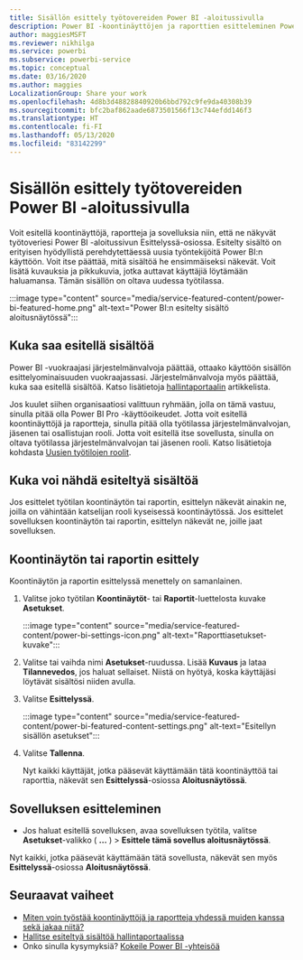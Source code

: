 ```yaml
---
title: Sisällön esittely työtovereiden Power BI -aloitussivulla
description: Power BI -koontinäyttöjen ja raporttien esitteleminen Power BI -aloitussivulla organisaatiosi työtovereille.
author: maggiesMSFT
ms.reviewer: nikhilga
ms.service: powerbi
ms.subservice: powerbi-service
ms.topic: conceptual
ms.date: 03/16/2020
ms.author: maggies
LocalizationGroup: Share your work
ms.openlocfilehash: 4d8b3d48828840920b6bbd792c9fe9da40308b39
ms.sourcegitcommit: bfc2baf862aade6873501566f13c744efdd146f3
ms.translationtype: HT
ms.contentlocale: fi-FI
ms.lasthandoff: 05/13/2020
ms.locfileid: "83142299"
---
```

# <a name="feature-content-on-colleagues-power-bi-home-page"></a>Sisällön esittely työtovereiden Power BI -aloitussivulla

Voit esitellä koontinäyttöjä, raportteja ja sovelluksia niin, että ne näkyvät työtoveriesi Power BI -aloitussivun Esittelyssä-osiossa. Esitelty sisältö on erityisen hyödyllistä perehdytettäessä uusia työntekijöitä Power BI:n käyttöön. Voit itse päättää, mitä sisältöä he ensimmäiseksi näkevät. Voit lisätä kuvauksia ja pikkukuvia, jotka auttavat käyttäjiä löytämään haluamansa. Tämän sisällön on oltava uudessa työtilassa.

:::image type="content" source="media/service-featured-content/power-bi-featured-home.png" alt-text="Power BI:n esitelty sisältö aloitusnäytössä":::

## <a name="who-can-feature-content"></a>Kuka saa esitellä sisältöä

Power BI -vuokraajasi järjestelmänvalvoja päättää, ottaako käyttöön sisällön esittelyominaisuuden vuokraajassasi. Järjestelmänvalvoja myös päättää, kuka saa esitellä sisältöä. Katso lisätietoja [hallintaportaalin](../admin/service-admin-portal.md#featured-content) artikkelista.

Jos kuulet siihen organisaatiosi valittuun ryhmään, jolla on tämä vastuu, sinulla pitää olla Power BI Pro -käyttöoikeudet. Jotta voit esitellä koontinäyttöjä ja raportteja, sinulla pitää olla työtilassa järjestelmänvalvojan, jäsenen tai osallistujan rooli. Jotta voit esitellä itse sovellusta, sinulla on oltava työtilassa järjestelmänvalvojan tai jäsenen rooli. Katso lisätietoja kohdasta [Uusien työtilojen roolit](service-new-workspaces.md#roles-in-the-new-workspaces).

## <a name="who-sees-featured-content"></a>Kuka voi nähdä esiteltyä sisältöä

Jos esittelet työtilan koontinäytön tai raportin, esittelyn näkevät ainakin ne, joilla on vähintään katselijan rooli kyseisessä koontinäytössä. Jos esittelet sovelluksen koontinäytön tai raportin, esittelyn näkevät ne, joille jaat sovelluksen.

## <a name="feature-a-dashboard-or-report"></a>Koontinäytön tai raportin esittely

Koontinäytön ja raportin esittelyssä menettely on samanlainen.

1. Valitse joko työtilan **Koontinäytöt**- tai **Raportit**-luettelosta kuvake **Asetukset**.

    :::image type="content" source="media/service-featured-content/power-bi-settings-icon.png" alt-text="Raporttiasetukset-kuvake":::

2. Valitse tai vaihda nimi **Asetukset**-ruudussa. Lisää **Kuvaus** ja lataa **Tilannevedos**, jos haluat sellaiset. Niistä on hyötyä, koska käyttäjäsi löytävät sisältösi niiden avulla.

3. Valitse **Esittelyssä**.

    :::image type="content" source="media/service-featured-content/power-bi-featured-content-settings.png" alt-text="Esitellyn sisällön asetukset":::

4. Valitse **Tallenna**.

    Nyt kaikki käyttäjät, jotka pääsevät käyttämään tätä koontinäyttöä tai raporttia, näkevät sen **Esittelyssä**-osiossa **Aloitusnäytössä**.

## <a name="feature-an-app"></a>Sovelluksen esitteleminen

- Jos haluat esitellä sovelluksen, avaa sovelluksen työtila, valitse **Asetukset**-valikko ( **...** ) > **Esittele tämä sovellus aloitusnäytössä**.

Nyt kaikki, jotka pääsevät käyttämään tätä sovellusta, näkevät sen myös **Esittelyssä**-osiossa **Aloitusnäytössä**.

## <a name="next-steps"></a>Seuraavat vaiheet

* [Miten voin työstää koontinäyttöjä ja raportteja yhdessä muiden kanssa sekä jakaa niitä?](../collaborate-share/service-how-to-collaborate-distribute-dashboards-reports.md)
* [Hallitse esiteltyä sisältöä hallintaportaalissa](../admin/service-admin-portal.md#manage-featured-content)
* Onko sinulla kysymyksiä? [Kokeile Power BI -yhteisöä](https://community.powerbi.com/)
